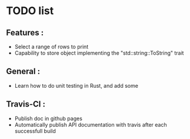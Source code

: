 # TODO list

## Features :
* Select a range of rows to print
* Capability to store object implementing the "std::string::ToString" trait

## General :
* Learn how to do unit testing in Rust, and add some

## Travis-CI :
* Publish doc in github pages
* Automatically publish API documentation with travis after each successfull build
